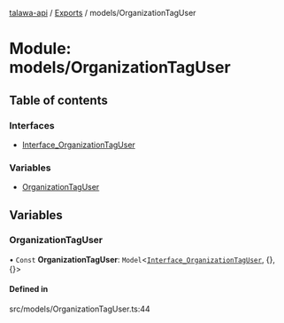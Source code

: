 [talawa-api](../README.md) / [Exports](../modules.md) / models/OrganizationTagUser

# Module: models/OrganizationTagUser

## Table of contents

### Interfaces

- [Interface\_OrganizationTagUser](../interfaces/models_OrganizationTagUser.Interface_OrganizationTagUser.md)

### Variables

- [OrganizationTagUser](models_OrganizationTagUser.md#organizationtaguser)

## Variables

### OrganizationTagUser

• `Const` **OrganizationTagUser**: `Model`\<[`Interface_OrganizationTagUser`](../interfaces/models_OrganizationTagUser.Interface_OrganizationTagUser.md), \{}, \{}\>

#### Defined in

src/models/OrganizationTagUser.ts:44
